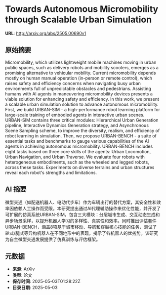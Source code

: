 # Towards Autonomous Micromobility through Scalable Urban Simulation

**URL**: http://arxiv.org/abs/2505.00690v1

## 原始摘要

Micromobility, which utilizes lightweight mobile machines moving in urban
public spaces, such as delivery robots and mobility scooters, emerges as a
promising alternative to vehicular mobility. Current micromobility depends
mostly on human manual operation (in-person or remote control), which raises
safety and efficiency concerns when navigating busy urban environments full of
unpredictable obstacles and pedestrians. Assisting humans with AI agents in
maneuvering micromobility devices presents a viable solution for enhancing
safety and efficiency. In this work, we present a scalable urban simulation
solution to advance autonomous micromobility. First, we build URBAN-SIM - a
high-performance robot learning platform for large-scale training of embodied
agents in interactive urban scenes. URBAN-SIM contains three critical modules:
Hierarchical Urban Generation pipeline, Interactive Dynamics Generation
strategy, and Asynchronous Scene Sampling scheme, to improve the diversity,
realism, and efficiency of robot learning in simulation. Then, we propose
URBAN-BENCH - a suite of essential tasks and benchmarks to gauge various
capabilities of the AI agents in achieving autonomous micromobility.
URBAN-BENCH includes eight tasks based on three core skills of the agents:
Urban Locomotion, Urban Navigation, and Urban Traverse. We evaluate four robots
with heterogeneous embodiments, such as the wheeled and legged robots, across
these tasks. Experiments on diverse terrains and urban structures reveal each
robot's strengths and limitations.


## AI 摘要

微型交通（如配送机器人、电动代步车）作为车辆出行的替代方案，其安全性和效率因依赖人工操作而受限。本研究提出通过AI代理辅助操作来优化性能，并开发了可扩展的仿真系统URBAN-SIM，包含三大模块：分层城市生成、交互动态生成和异步场景采样，以提升机器人学习的多样性、真实性和效率。同时推出评估套件URBAN-BENCH，涵盖8项基于城市移动、导航和穿越核心技能的任务，测试了轮式/腿式等异构机器人在不同地形中的表现，揭示了各机器人的优劣势。该研究为自主微型交通发展提供了仿真训练与评估框架。

## 元数据

- **来源**: ArXiv
- **类型**: 论文
- **保存时间**: 2025-05-03T01:28:22Z
- **目录日期**: 2025-05-03

